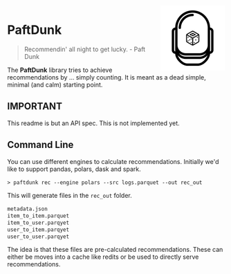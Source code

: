 <img src="docs/paftdunk.png" width=150 height=150 align="right" />

# PaftDunk

> Recommendin' all night to get lucky. - Paft Dunk

The **PaftDunk** library tries to achieve recommendations by ... simply counting. It is meant as a dead simple, minimal (and calm) starting point.

## IMPORTANT 

This readme is but an API spec. This is not implemented yet.

## Command Line 

You can use different engines to calculate recommendations. Initially we'd like to support pandas, polars, dask and spark.

```
> paftdunk rec --engine polars --src logs.parquet --out rec_out
```

This will generate files in the `rec_out` folder. 

```
metadata.json
item_to_item.parquet
item_to_user.parqyet
user_to_item.parqyet
user_to_user.parqyet
```

The idea is that these files are pre-calculated recommendations. These can either be moves into a cache like redits or be used to directly serve recommendations.
